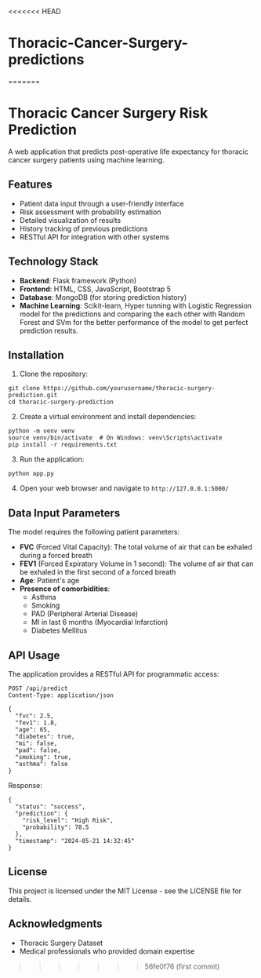 <<<<<<< HEAD
# Thoracic-Cancer-Surgery-predictions
=======
# Thoracic Cancer Surgery Risk Prediction

A web application that predicts post-operative life expectancy for thoracic cancer surgery patients using machine learning.

## Features

- Patient data input through a user-friendly interface
- Risk assessment with probability estimation
- Detailed visualization of results
- History tracking of previous predictions
- RESTful API for integration with other systems

## Technology Stack

- **Backend**: Flask framework (Python)
- **Frontend**: HTML, CSS, JavaScript, Bootstrap 5
- **Database**: MongoDB (for storing prediction history)
- **Machine Learning**: Scikit-learn, Hyper tunning with Logistic Regression model for the predictions and comparing the each other with Random Forest and SVm for the better performance of the model to get perfect prediction results.

## Installation

1. Clone the repository:
```
git clone https://github.com/yourusername/thoracic-surgery-prediction.git
cd thoracic-surgery-prediction
```

2. Create a virtual environment and install dependencies:
```
python -m venv venv
source venv/bin/activate  # On Windows: venv\Scripts\activate
pip install -r requirements.txt
```

3. Run the application:
```
python app.py
```

4. Open your web browser and navigate to `http://127.0.0.1:5000/`

## Data Input Parameters

The model requires the following patient parameters:

- **FVC** (Forced Vital Capacity): The total volume of air that can be exhaled during a forced breath
- **FEV1** (Forced Expiratory Volume in 1 second): The volume of air that can be exhaled in the first second of a forced breath
- **Age**: Patient's age
- **Presence of comorbidities**:
  - Asthma
  - Smoking
  - PAD (Peripheral Arterial Disease)
  - MI in last 6 months (Myocardial Infarction)
  - Diabetes Mellitus

## API Usage

The application provides a RESTful API for programmatic access:

```
POST /api/predict
Content-Type: application/json

{
  "fvc": 2.5,
  "fev1": 1.8,
  "age": 65,
  "diabetes": true,
  "mi": false,
  "pad": false,
  "smoking": true,
  "asthma": false
}
```

Response:
```
{
  "status": "success",
  "prediction": {
    "risk_level": "High Risk",
    "probability": 78.5
  },
  "timestamp": "2024-05-21 14:32:45"
}
```

## License

This project is licensed under the MIT License - see the LICENSE file for details.

## Acknowledgments

- Thoracic Surgery Dataset
- Medical professionals who provided domain expertise 
>>>>>>> 56fe0f76 (first commit)
